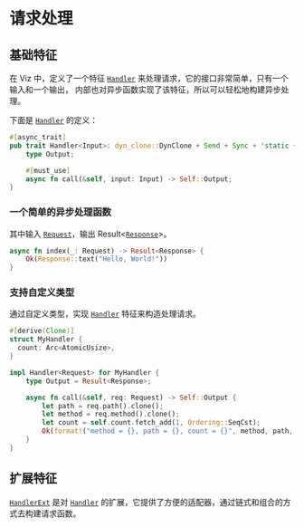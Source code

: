 # 请求处理

## 基础特征

在 Viz 中，定义了一个特征 [`Handler`] 来处理请求，它的接口非常简单，只有一个输入和一个输出，
内部也对异步函数实现了该特征，所以可以轻松地构建异步处理。

下面是 [`Handler`] 的定义：

```rust
#[async_trait]
pub trait Handler<Input>: dyn_clone::DynClone + Send + Sync + 'static {
    type Output;

    #[must_use]
    async fn call(&self, input: Input) -> Self::Output;
}
```

### 一个简单的异步处理函数

其中输入 [`Request`]，输出 Result<[`Response`]>。

```rust
async fn index(_: Request) -> Result<Response> {
    Ok(Response::text("Hello, World!"))
}
```

### 支持自定义类型

通过自定义类型，实现 [`Handler`] 特征来构造处理请求。

```rust
#[derive(Clone)]
struct MyHandler {
  count: Arc<AtomicUsize>,
}

impl Handler<Request> for MyHandler {
    type Output = Result<Response>;

    async fn call(&self, req: Request) -> Self::Output {
        let path = req.path().clone();
        let method = req.method().clone();
        let count = self.count.fetch_add(1, Ordering::SeqCst);
        Ok(format!("method = {}, path = {}, count = {}", method, path, count).into_response())
    }
}
```

## 扩展特征

[`HandlerExt`] 是对 [`Handler`] 的扩展，它提供了方便的适配器，通过链式和组合的方式去构建请求函数。

[`Handler`]: https://docs.rs/viz/latest/viz/trait.Handler.html
[`HandlerExt`]: https://docs.rs/viz/latest/viz/trait.HandlerExt.html
[`Request`]: https://docs.rs/viz/latest/viz/type.Request.html
[`Response`]: https://docs.rs/viz/latest/viz/type.Response.html
